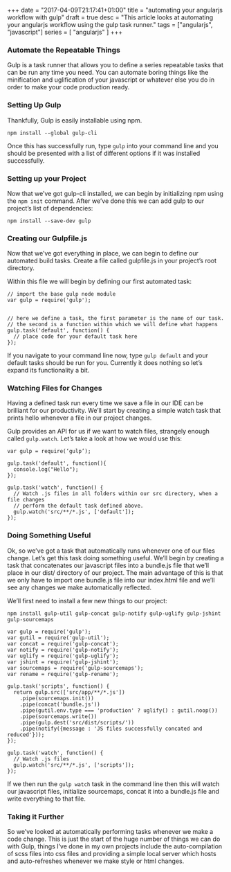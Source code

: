 +++
date = "2017-04-09T21:17:41+01:00"
title = "automating your angularjs workflow with gulp"
draft = true
desc = "This article looks at automating your angularjs workflow using the gulp task runner."
tags = ["angularjs", "javascript"]
series = [ "angularjs" ]
+++

### Automate the Repeatable Things

Gulp is a task runner that allows you to define a series repeatable tasks that can be run any time you need. You can automate boring things like the minification and uglification of your javascript or whatever else you do in order to make your code production ready.

### Setting Up Gulp

Thankfully, Gulp is easily installable using npm.

~~~
npm install --global gulp-cli
~~~

Once this has successfully run, type ```gulp``` into your command line and you should be presented with a list of different options if it was installed successfully.

### Setting up your Project

Now that we’ve got gulp-cli installed, we can begin by initializing npm using the ```npm init``` command. After we’ve done this we can add gulp to our project’s list of dependencies:

~~~
npm install --save-dev gulp
~~~

### Creating our Gulpfile.js

Now that we’ve got everything in place, we can begin to define our automated build tasks. Create a file called gulpfile.js in your project’s root directory. 

Within this file we will begin by defining our first automated task:

~~~
// import the base gulp node module
var gulp = require('gulp');


// here we define a task, the first parameter is the name of our task.
// the second is a function within which we will define what happens
gulp.task('default', function() {
  // place code for your default task here
});
~~~

If you navigate to your command line now, type ```gulp default``` and your default tasks should be run for you. Currently it does nothing so let’s expand its functionality a bit.

### Watching Files for Changes

Having a defined task run every time we save a file in our IDE can be brilliant for our productivity. We’ll start by creating a simple watch task that prints hello whenever a file in our project changes.

Gulp provides an API for us if we want to watch files, strangely enough called ```gulp.watch```. Let’s take a look at how we would use this:

~~~
var gulp = require(‘gulp’);

gulp.task('default', function(){
  console.log("Hello");
});

gulp.task('watch', function() {
  // Watch .js files in all folders within our src directory, when a file changes
  // perform the default task defined above.
  gulp.watch('src/**/*.js', ['default']);
});
~~~

### Doing Something Useful

Ok, so we’ve got a task that automatically runs whenever one of our files change. Let’s get this task doing something useful. We’ll begin by creating a task that concatenates our javascript files into a bundle.js file that we’ll place in our dist/ directory of our project. The main advantage of this is that we only have to import one bundle.js file into our index.html file and we’ll see any changes we make automatically reflected.

We’ll first need to install a few new things to our project:

~~~
npm install gulp-util gulp-concat gulp-notify gulp-uglify gulp-jshint gulp-sourcemaps
~~~

~~~
var gulp = require('gulp');
var gutil = require('gulp-util');
var concat = require('gulp-concat');
var notify = require('gulp-notify');
var uglify = require('gulp-uglify');
var jshint = require('gulp-jshint');
var sourcemaps = require('gulp-sourcemaps');
var rename = require('gulp-rename');

gulp.task('scripts', function() {
  return gulp.src(['src/app/**/*.js'])
    .pipe(sourcemaps.init())
    .pipe(concat('bundle.js'))
    .pipe(gutil.env.type === 'production' ? uglify() : gutil.noop()) 
    .pipe(sourcemaps.write())
    .pipe(gulp.dest('src/dist/scripts/'))
    .pipe(notify({message : 'JS files successfully concated and reduced'}));
});

gulp.task('watch', function() {
  // Watch .js files
  gulp.watch('src/**/*.js', ['scripts']);
});
~~~

If we then run the ```gulp watch``` task in the command line then this will watch our javascript files, initialize sourcemaps, concat it into a bundle.js file and write everything to that file.

### Taking it Further

So we’ve looked at automatically performing tasks whenever we make a code change. This is just the start of the huge number of things we can do with Gulp, things I’ve done in my own projects include the auto-compilation of scss files into css files and providing a simple local server which hosts and auto-refreshes whenever we make style or html changes.


